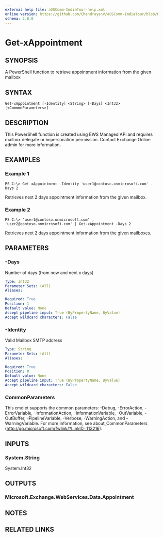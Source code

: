 ```yaml
---
external help file: aOSComm-IndiaTour-help.xml
online version: https://github.com/ChendrayanV/aOSComm-IndiaTour/blob/master/docs/Add-xAppointment.md
schema: 2.0.0
---
```


# Get-xAppointment

## SYNOPSIS
A PowerShell function to retrieve appointment information from the given mailbox

## SYNTAX

```
Get-xAppointment [-Identity] <String> [-Days] <Int32> [<CommonParameters>]
```

## DESCRIPTION
This PowerShell function is created using EWS Managed API and requires mailbox delegate or impersonation permission. 
Contact Exchange Online admin for more information. 

## EXAMPLES

### Example 1
```
PS C:\> Get-xAppointment -Identity 'user1@contoso.onmicrosoft.com' -Days 2
```

Retrieves next 2 days appointment information from the given mailbox.

### Example 2
```
PS C:\> 'user1@contoso.onmicrosoft.com' , 'user2@contoso.onmicrosoft.com' | Get-xAppointment -Days 2
```

Retrieves next 2 days appointment information from the given mailboxes.

## PARAMETERS

### -Days
Number of days (from now and next x days)

```yaml
Type: Int32
Parameter Sets: (All)
Aliases: 

Required: True
Position: 1
Default value: None
Accept pipeline input: True (ByPropertyName, ByValue)
Accept wildcard characters: False
```

### -Identity
Valid Mailbox SMTP address

```yaml
Type: String
Parameter Sets: (All)
Aliases: 

Required: True
Position: 0
Default value: None
Accept pipeline input: True (ByPropertyName, ByValue)
Accept wildcard characters: False
```

### CommonParameters
This cmdlet supports the common parameters: -Debug, -ErrorAction, -ErrorVariable, -InformationAction, -InformationVariable, -OutVariable, -OutBuffer, -PipelineVariable, -Verbose, -WarningAction, and -WarningVariable. For more information, see about_CommonParameters (http://go.microsoft.com/fwlink/?LinkID=113216).

## INPUTS

### System.String
System.Int32

## OUTPUTS

### Microsoft.Exchange.WebServices.Data.Appointment

## NOTES

## RELATED LINKS

